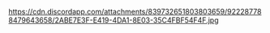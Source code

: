 https://cdn.discordapp.com/attachments/839732651803803659/922287788479643658/2ABE7E3F-E419-4DA1-8E03-35C4FBF54F4F.jpg
